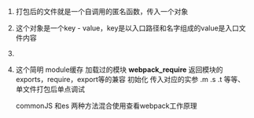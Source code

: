 1. 打包后的文件就是一个自调用的匿名函数，传入一个对象
2. 这个对象是一个key - value，key是以入口路径和名字组成的value是入口文件内容
3. 
4. 这个简明
   module缓存 加载过的模块
   __webpack_require__
   返回模块的exports，require，export等的兼容
   初始化
   传入对应的实参
   .m
   .s
   .t
   等等、
   单文件打包后单点调试

   commonJS 和es 两种方法混合使用查看webpack工作原理